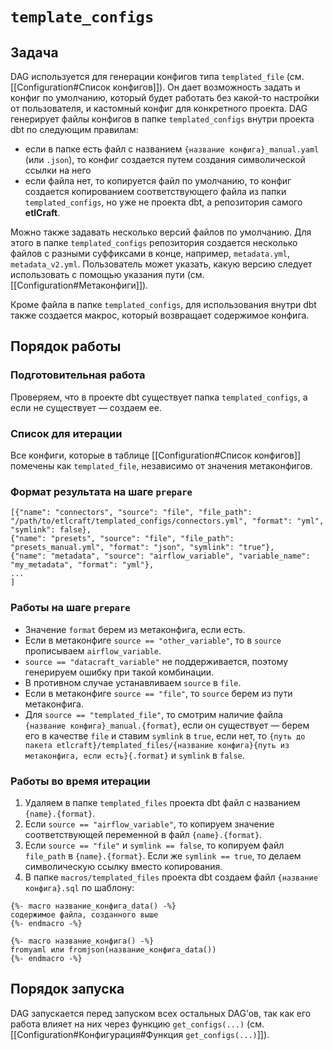 # `template_configs`

## Задача
DAG используется для генерации конфигов типа `templated_file` (см. [[Configuration#Список конфигов]]). Он дает возможность задать и конфиг по умолчанию, который будет работать без какой-то настройки от пользователя, и  кастомный конфиг для конкретного проекта. DAG генерирует файлы конфигов в папке `templated_configs` внутри проекта dbt по следующим правилам:
- если в папке есть файл с названием `{название конфига}_manual.yaml` (или `.json`), то конфиг создается путем создания символической ссылки на него
- если файла нет, то копируется файл по умолчанию, то конфиг создается копированием соответствующего файла из папки `templated_configs`, но уже не проекта dbt, а репозитория самого **etlCraft**.

Можно также задавать несколько версий файлов по умолчанию. Для этого в папке `templated_configs` репозитория создается несколько файлов с разными суффиксами в конце, например, `metadata.yml`, `metadata_v2.yml`. Пользователь может указать, какую версию следует использовать с помощью указания пути (см. [[Configuration#Метаконфиги]]).

Кроме файла в папке `templated_configs`, для использования внутри dbt также создается макрос, который возвращает содержимое конфига.
## Порядок работы
### Подготовительная работа
Проверяем, что в проекте dbt существует папка `templated_configs`, а если не существует — создаем ее.
### Список для итерации
Все конфиги, которые в таблице [[Configuration#Список конфигов]] помечены как `templated_file`, независимо от значения метаконфигов.
### Формат результата на шаге `prepare`
```
[{"name": "connectors", "source": "file", "file_path": "/path/to/etlcraft/templated_configs/connectors.yml", "format": "yml", "symlink": false},
{"name": "presets", "source": "file", "file_path": "presets_manual.yml", "format": "json", "symlink": "true"},
{"name": "metadata", "source": "airflow_variable", "variable_name": "my_metadata", "format": "yml"},
...
]
```
### Работы на шаге `prepare`
- Значение `format` берем из метаконфига, если есть.
- Если в метаконфиге `source == "other_variable"`, то в `source` прописываем `airflow_variable`.
- `source == "datacraft_variable"` не поддерживается, поэтому генерируем ошибку при такой комбинации.
- В противном случае устанавливаем `source` в `file`.
- Если в метаконфиге `source == "file"`, то `source` берем из пути метаконфига. 
- Для `source == "templated_file"`, то смотрим наличие файла  `{название конфига}_manual.{format}`, если он существует — берем его в качестве `file` и ставим `symlink` в `true`, если нет, то `{путь до пакета etlcraft}/templated_files/{название конфига}{путь из метаконфига, если есть}{.format}` и `symlink` в `false`.
### Работы во время итерации
1. Удаляем в папке `templated_files` проекта dbt файл с названием `{name}.{format}`.
2. Если `source == "airflow_variable"`, то копируем значение соответствующей переменной в файл `{name}.{format}`.
3. Если `source == "file"` и `symlink == false`, то копируем файл `file_path` в `{name}.{format}`. Если же `symlink == true`, то делаем символическую ссылку вместо копирования.
4. В папке `macros/templated_files` проекта dbt создаем файл `{название конфига}.sql` по шаблону:
```
{%- macro название_конфига_data() -%}
содержимое файла, созданного выше
{%- endmacro -%}

{%- macro название_конфига() -%}
fromyaml или fromjson(название_конфига_data())
{%- endmacro -%}
```
## Порядок запуска
DAG запускается перед запуском всех остальных DAG’ов, так как его работа влияет на них через функцию `get_configs(...)` (см. [[Configuration#Конфигурация#Функция `get_configs(...)`]]).